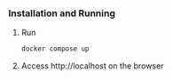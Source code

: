 ### Installation and Running

1. Run 
   ```sh
   docker compose up
   ```

2. Access http://localhost on the browser
